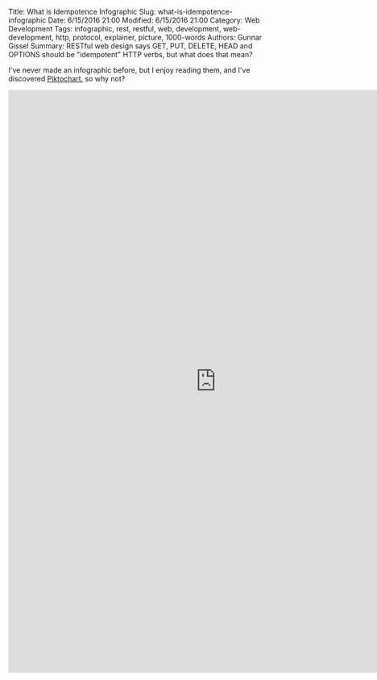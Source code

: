 ﻿Title: What is Idempotence Infographic
Slug: what-is-idempotence-infographic
Date: 6/15/2016 21:00
Modified: 6/15/2016 21:00
Category: Web Development
Tags: infographic, rest, restful, web, development, web-development, http, protocol, explainer, picture, 1000-words
Authors: Gunnar Gissel
Summary: RESTful web design says GET, PUT, DELETE, HEAD and OPTIONS should be "idempotent" HTTP verbs, but what does that mean?


I've never made an infographic before, but I enjoy reading them, and I've discovered [Piktochart,](https://piktochart.com/) so why not?


<iframe width="824" height="1156" frameborder="0" scrolling="no" style="overflow-y:hidden;" src="https://magic.piktochart.com/embed/14564290-what-is-idempotence-anyway"></iframe>
